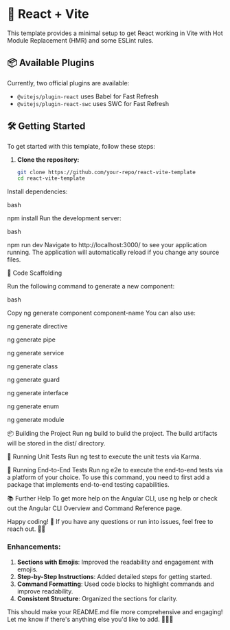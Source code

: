 # 🚀 React + Vite

This template provides a minimal setup to get React working in Vite with Hot Module Replacement (HMR) and some ESLint rules.

## 📦 Available Plugins

Currently, two official plugins are available:

- `@vitejs/plugin-react` uses Babel for Fast Refresh
- `@vitejs/plugin-react-swc` uses SWC for Fast Refresh

## 🛠️ Getting Started

To get started with this template, follow these steps:

1. **Clone the repository:**
   ```bash
   git clone https://github.com/your-repo/react-vite-template
   cd react-vite-template
Install dependencies:

bash

npm install
Run the development server:

bash

npm run dev
Navigate to http://localhost:3000/ to see your application running. The application will automatically reload if you change any source files.

🌿 Code Scaffolding

Run the following command to generate a new component:

bash

Copy
ng generate component component-name
You can also use:

ng generate directive

ng generate pipe

ng generate service

ng generate class

ng generate guard

ng generate interface

ng generate enum

ng generate module

📦 Building the Project
Run ng build to build the project. The build artifacts will be stored in the dist/ directory.

🧪 Running Unit Tests
Run ng test to execute the unit tests via Karma.

🚀 Running End-to-End Tests
Run ng e2e to execute the end-to-end tests via a platform of your choice. To use this command, you need to first add a package that implements end-to-end testing capabilities.

📚 Further Help
To get more help on the Angular CLI, use ng help or check out the Angular CLI Overview and Command Reference page.

Happy coding! 🎉 If you have any questions or run into issues, feel free to reach out. 🚀✨

### Enhancements:
1. **Sections with Emojis**: Improved the readability and engagement with emojis.
2. **Step-by-Step Instructions**: Added detailed steps for getting started.
3. **Command Formatting**: Used code blocks to highlight commands and improve readability.
4. **Consistent Structure**: Organized the sections for clarity.

This should make your README.md file more comprehensive and engaging! Let me know if there's anything else you'd like to add. 🌟✨📄
